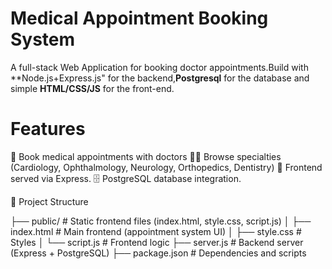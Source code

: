 # Medical Appointment Booking System
A full-stack Web Application for booking doctor appointments.Build with **Node.js+Express.js" for the backend,**Postgresql** for the database and simple **HTML/CSS/JS** for the front-end.
# Features
  📌 Book medical appointments with doctors
  🧑‍⚕️ Browse specialties (Cardiology, Ophthalmology, Neurology, Orthopedics, Dentistry)
  📂 Frontend served via Express.
  🗄️ PostgreSQL database integration.


📂 Project Structure

├── public/ # Static frontend files (index.html, style.css, script.js)
│ ├── index.html # Main frontend (appointment system UI)
│ ├── style.css # Styles
│ └── script.js # Frontend logic
├── server.js # Backend server (Express + PostgreSQL)
├── package.json # Dependencies and scripts
